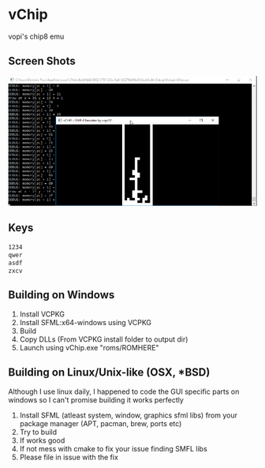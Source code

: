 # vChip
vopi's chip8 emu

## Screen Shots
![Screenshot 1](https://github.com/vopi181/vChip/blob/master/screenshots/screen1.png)


## Keys
```
1234
qwer
asdf
zxcv
```

## Building on Windows

1. Install VCPKG
2. Install SFML:x64-windows using VCPKG
3. Build
4. Copy DLLs (From VCPKG install folder to output dir)
5. Launch using vChip.exe "roms/ROMHERE"

## Building on Linux/Unix-like (OSX, *BSD)

Although I use linux daily, I happened to code the GUI specific parts on windows so I can't promise building it works perfectly

1. Install SFML (atleast system, window, graphics sfml libs) from your package manager (APT, pacman, brew, ports etc)
2. Try to build
3. If works good
4. If not mess with cmake to fix your issue finding SMFL libs
5. Please file in issue with the fix 